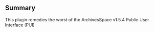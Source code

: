 ## Summary

This plugin remedies the worst of the ArchivesSpace v1.5.4 Public User Interface (PUI) <title> tag rendering bugs. It currently does not address
similar issues in staff mode (frontend) and is not applicable to the 2.x versions of ArchivesSpace.

---

## Details

### Breadcrumb tag truncation

ApplicationHelper::truncate() is indescriminate. Failing to account for HTML tags and other elements. This behavior could leave an unclosed element,
leading to strange renderings. If the element is one that does not render in the <body> (e.g., the common <title render="..."> element), the remainder
of the page would be blank.
- Overrides truncate and use the truncate_html gem to perform safe truncation.

### Proper rendering of <title render="italics"> and <title render="doublequote">

MixedContentParser::parse() has code indicating that <title> tags are meant to be handled, but the <title> tags are
stripped out of the document before they can be transformed.

- Override MixedContentParser::parse() to
  - Fix "clean" step to leave "title" tag and its "render" attribute;
  - Add logic to handle render="doublequote"

This works wherever MixedContentParser::parse() is used.

### Render text nodes within <title> elements in component tree

The text nodes render (i.e., they are visible), but do not respect the value of the "render" attribute (i.e., they are not styled).

NB: It would be more involved to make this work within the JavaScript templating environment used for the component tree.

### Strip mixed content title tags from browser tab/window titles

The tags from ArchivesSpace objects with mixed content (tags) in their titles were displaying in the browser tab 
or window heading from the <html><head><title> element. These are now stripped for any view that has a title pane.

---

## Activate the plugin
- Install the plugin:
  - Clone this repository into the plugins/title_render directory; or
  - Unzip/untar the release zip/tar into the plugins/title_render directory.

- Initialize the plugin (to install the required Ruby gem):

  $ scripts/initialize-plugin.sh title_render

- Enable the plugin and the associated theme:
  - In config/config.rb, add the plugin name to the "AppConfig[:plugins]" list, e.g.:

    AppConfig[:plugins] = ['title_render']

- Restart ArchivesSpace
